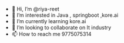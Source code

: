 - 👋 Hi, I’m @riya-reet
- 👀 I’m interested in Java , springboot ,kore.ai
- 🌱 I’m currently learning kore.ai
- 💞️ I’m looking to collaborate on It industry
- 📫 How to reach me 9775075314

<!---
riya-reet/riya-reet is a ✨ special ✨ repository because its `README.md` (this file) appears on your GitHub profile.
You can click the Preview link to take a look at your changes.
--->
